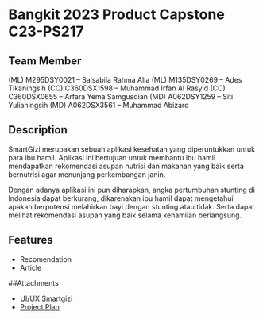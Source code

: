 # Bangkit 2023 Product Capstone C23-PS217

## Team Member
(ML) M295DSY0021 – Salsabila Rahma Alia 
(ML) M135DSY0269 –  Ades Tikaningsih 
(CC) C360DSX1598 – Muhammad Irfan Al Rasyid 
(CC) C360DSX0655 – Arfara Yema Samgusdian 
(MD) A062DSY1259 – Siti Yulianingsih 
(MD) A062DSX3561 – Muhammad Abizard 

## Description
SmartGizi merupakan sebuah aplikasi kesehatan yang diperuntukkan untuk para ibu hamil. Aplikasi ini bertujuan untuk membantu ibu hamil mendapatkan rekomendasi asupan nutrisi dan makanan yang baik serta bernutrisi agar menunjang perkembangan janin.

Dengan adanya aplikasi ini pun diharapkan, angka pertumbuhan stunting di Indonesia dapat berkurang, dikarenakan ibu hamil dapat mengetahui apakah berpotensi melahirkan bayi dengan stunting atau tidak. Serta dapat melihat rekomendasi asupan yang baik selama kehamilan berlangsung.  

## Features
- Recomendation
- Article

##Attachments
- [UI/UX Smartgizi](https://www.figma.com/file/84sOtnFMNiH0fWi2a6tRGx/Capstone-2023?type=design&node-id=0%3A1&t=Tv5ijZx3UU9Kv1fd-1)
- [Project Plan](https://docs.google.com/document/d/1XWZk3QBYkb9mkmE_qYm_wnc2wj2EVepcz31D3Wh_8h8/edit?usp=sharing)






